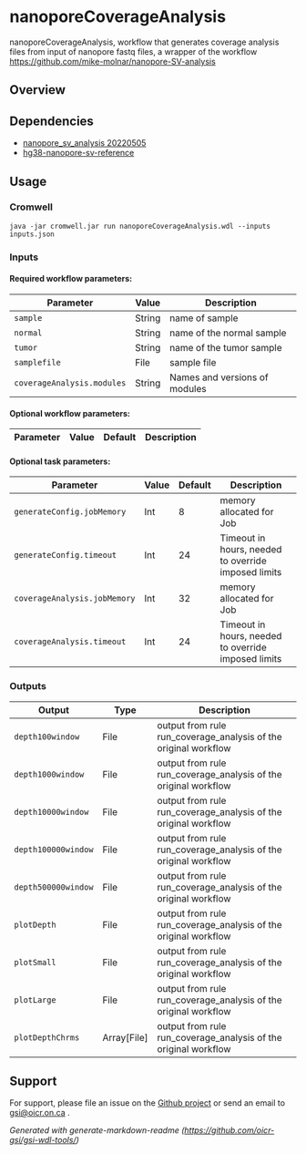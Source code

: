 # nanoporeCoverageAnalysis

nanoporeCoverageAnalysis, workflow that generates coverage analysis files from input of nanopore fastq files, a wrapper of the workflow https://github.com/mike-molnar/nanopore-SV-analysis

## Overview

## Dependencies

* [nanopore_sv_analysis 20220505](https://gitlab.oicr.on.ca/ResearchIT/modulator/-/blob/master/code/gsi/70_nanopore_sv_analysis.yaml)
* [hg38-nanopore-sv-reference](https://gitlab.oicr.on.ca/ResearchIT/modulator/-/blob/master/data/gsi/50_hg38_nanopore_sv_reference.yaml)


## Usage

### Cromwell
```
java -jar cromwell.jar run nanoporeCoverageAnalysis.wdl --inputs inputs.json
```

### Inputs

#### Required workflow parameters:
Parameter|Value|Description
---|---|---
`sample`|String|name of sample
`normal`|String|name of the normal sample
`tumor`|String|name of the tumor sample
`samplefile`|File|sample file
`coverageAnalysis.modules`|String|Names and versions of modules


#### Optional workflow parameters:
Parameter|Value|Default|Description
---|---|---|---


#### Optional task parameters:
Parameter|Value|Default|Description
---|---|---|---
`generateConfig.jobMemory`|Int|8|memory allocated for Job
`generateConfig.timeout`|Int|24|Timeout in hours, needed to override imposed limits
`coverageAnalysis.jobMemory`|Int|32|memory allocated for Job
`coverageAnalysis.timeout`|Int|24|Timeout in hours, needed to override imposed limits


### Outputs

Output | Type | Description
---|---|---
`depth100window`|File|output from rule run_coverage_analysis of the original workflow
`depth1000window`|File|output from rule run_coverage_analysis of the original workflow
`depth10000window`|File|output from rule run_coverage_analysis of the original workflow
`depth100000window`|File|output from rule run_coverage_analysis of the original workflow
`depth500000window`|File|output from rule run_coverage_analysis of the original workflow
`plotDepth`|File|output from rule run_coverage_analysis of the original workflow
`plotSmall`|File|output from rule run_coverage_analysis of the original workflow
`plotLarge`|File|output from rule run_coverage_analysis of the original workflow
`plotDepthChrms`|Array[File]|output from rule run_coverage_analysis of the original workflow


## Support

For support, please file an issue on the [Github project](https://github.com/oicr-gsi) or send an email to gsi@oicr.on.ca .

_Generated with generate-markdown-readme (https://github.com/oicr-gsi/gsi-wdl-tools/)_
